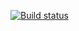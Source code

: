 [![Build status](https://ci.appveyor.com/api/projects/status/bifytn143jtv0c2s?svg=true)](https://ci.appveyor.com/project/MariaD04/ajshomework-5-1)
